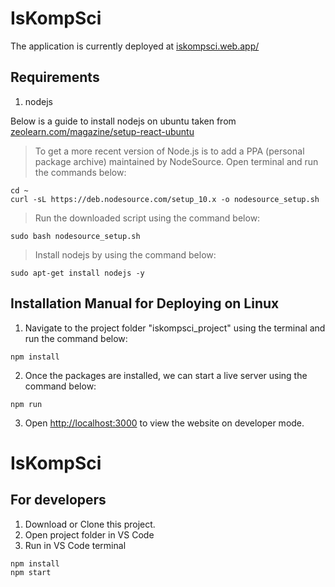 # IsKompSci
The application is currently deployed at [iskompsci.web.app/](https://iskompsci.web.app/)

## Requirements
1. nodejs

Below is a guide to install nodejs on ubuntu taken from [zeolearn.com/magazine/setup-react-ubuntu](https://www.zeolearn.com/magazine/setup-react-ubuntu)

>To get a more recent version of Node.js is to add a PPA (personal package archive) maintained by NodeSource. Open terminal and run the commands below:
```
cd ~
curl -sL https://deb.nodesource.com/setup_10.x -o nodesource_setup.sh
```
>Run the downloaded script using the command below:
```
sudo bash nodesource_setup.sh
```
>Install nodejs by using the command below:
```
sudo apt-get install nodejs -y
```

## Installation Manual for Deploying on Linux
1. Navigate to the project folder "iskompsci_project" using the terminal and run the command below:
```
npm install
```
2. Once the packages are installed, we can start a live server using the command below:
```
npm run
```
3. Open [http://localhost:3000](http://localhost:3000) to view the website on developer mode.






# IsKompSci

## For developers
1. Download or Clone this project.
2. Open project folder in VS Code
3. Run in VS Code terminal
```
npm install
npm start
```
